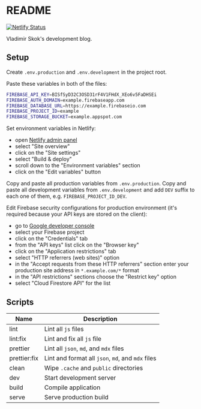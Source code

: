 # README

[![Netlify Status](https://api.netlify.com/api/v1/badges/fde8d2b7-db16-46c8-95f8-39f3ba641336/deploy-status)](https://app.netlify.com/sites/skok/deploys)

Vladimir Skok's development blog.

## Setup

Create `.env.production` and `.env.development` in the project root.

Paste these variables in both of the files:

```sh
FIREBASE_API_KEY=BISfSyD32C3OSD31rF4V1FHdX_XEo6v5FaDHSEi
FIREBASE_AUTH_DOMAIN=example.firebaseapp.com
FIREBASE_DATABASE_URL=https://example.firebaseio.com
FIREBASE_PROJECT_ID=example
FIREBASE_STORAGE_BUCKET=example.appspot.com
```

Set environment variables in Netlify:

- open [Netlify admin panel](https://app.netlify.com/)
- select "Site overview"
- click on the "Site settings"
- select "Build & deploy"
- scroll down to the "Environment variables" section
- click on the "Edit variables" button

Copy and paste all production variables from `.env.production`. Copy and paste all
development variables from `.env.development` and add `DEV` suffix to each one of
them, e.g. `FIREBASE_PROJECT_ID_DEV`.

Edit Firebase security configurations for production environment (it's required because your API keys are stored on the client):

- go to [Google developer console](https://console.developers.google.com/apis)
- select your Firebase project
- click on the "Credentials" tab
- from the "API keys" list click on the "Browser key"
- click on the "Application restrictions" tab
- select "HTTP referrers (web sites)" option
- in the "Accept requests from these HTTP referrers" section enter your production site address in `*.example.com/*` format
- in the "API restrictions" sections choose the "Restrict key" option
- select "Cloud Firestore API" for the list

## Scripts

| Name         | Description                                       |
| ------------ | ------------------------------------------------- |
| lint         | Lint all `js` files                               |
| lint:fix     | Lint and fix all `js` file                        |
| prettier     | Lint all `json`, `md`, and `mdx` files            |
| prettier:fix | Lint and format all `json`, `md`, and `mdx` files |
| clean        | Wipe `.cache` and `public` directories            |
| dev          | Start development server                          |
| build        | Compile application                               |
| serve        | Serve production build                            |
